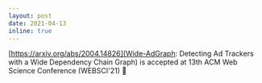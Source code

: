 ```yaml
---
layout: post
date: 2021-04-13
inline: true
---
```


[https://arxiv.org/abs/2004.14826](Wide-AdGraph: Detecting Ad Trackers with a Wide Dependency Chain Graph) is accepted at 13th ACM Web Science Conference (WEBSCI'21) 🥐
